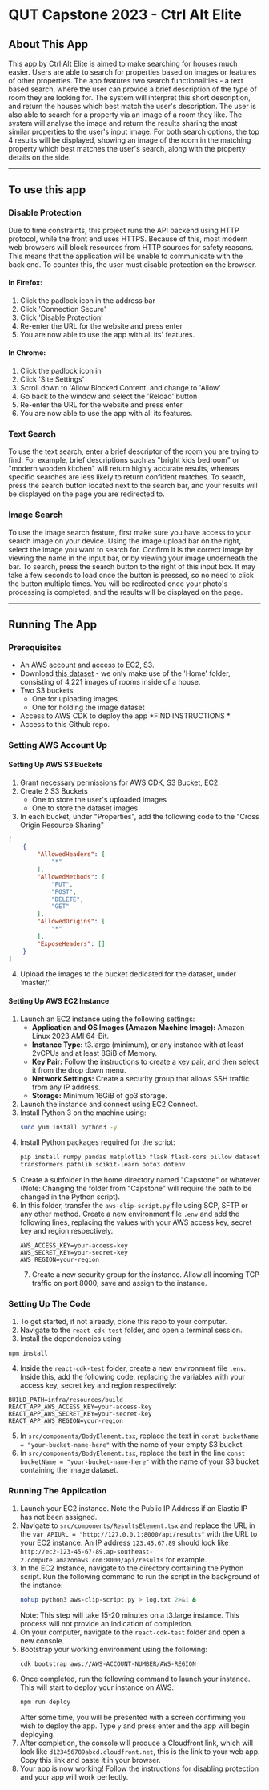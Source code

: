 # QUT Capstone 2023 - Ctrl Alt Elite

## About This App

This app by Ctrl Alt Elite is aimed to make searching for houses much easier. Users are able to search for properties based on images or features of other properties. The app features two search functionalities - a text based search, where the user can provide a brief description of the type of room they are looking for. The system will interpret this short description, and return the houses which best match the user's description. The user is also able to search for a property via an image of a room they like. The system will analyse the image and return the results sharing the most similar properties to the user's input image. For both search options, the top 4 results will be displayed, showing an image of the room in the matching property which best matches the user's search, along with the property details on the side. 

<hr>

## To use this app
### Disable Protection
Due to time constraints, this project runs the API backend using HTTP protocol, while the front end uses HTTPS. Because of this, most modern web browsers will block resources from HTTP sources for safety reasons. This means that the application will be unable to communicate with the back end. To counter this, the user must disable protection on the browser. 
#### In Firefox:
1. Click the padlock icon in the address bar
2. Click 'Connection Secure'
3. Click 'Disable Protection'
4. Re-enter the URL for the website and press enter
5. You are now able to use the app with all its' features.
#### In Chrome:
1. Click the padlock icon in
2. Click 'Site Settings'
3. Scroll down to 'Allow Blocked Content' and change to 'Allow'
4. Go back to the window and select the 'Reload' button
5. Re-enter the URL for the website and press enter
6. You are now able to use the app with all its features.
### Text Search
To use the text search, enter a brief descriptor of the room you are trying to find. For example, brief descriptions such as "bright kids bedroom" or "modern wooden kitchen" will return highly accurate results, whereas specific searches are less likely to return confident matches. To search, press the search button located next to the search bar, and your results will be displayed on the page you are redirected to.
### Image Search
To use the image search feature, first make sure you have access to your search image on your device. Using the image upload bar on the right, select the image you want to search for. Confirm it is the correct image by viewing the name in the input bar, or by viewing your image underneath the bar. To search, press the search button to the right of this input box. It may take a few seconds to load once the button is pressed, so no need to click the button multiple times. You will be redirected once your photo's processing is completed, and the results will be displayed on the page.

<hr>

## Running The App
### Prerequisites
- An AWS account and access to EC2, S3.
- Download [this dataset](http://web.mit.edu/torralba/www/indoor.html) - we only make use of the 'Home' folder, consisting of 4,221 images of rooms inside of a house.
- Two S3 buckets
	- One for uploading images
	- One for holding the image dataset
- Access to AWS CDK to deploy the app \*FIND INSTRUCTIONS \*
- Access to this Github repo.
### Setting AWS Account Up
#### Setting Up AWS S3 Buckets
1. Grant necessary permissions for AWS CDK, S3 Bucket, EC2.
2. Create 2 S3 Buckets
	- One to store the user's uploaded images
	- One to store the dataset images
3. In each bucket, under "Properties", add the following code to the "Cross Origin Resource Sharing"

```json
[
    {
        "AllowedHeaders": [
            "*"
        ],
        "AllowedMethods": [
            "PUT",
            "POST",
            "DELETE",
            "GET"
        ],
        "AllowedOrigins": [
            "*"
        ],
        "ExposeHeaders": []
    }
]
```
4. Upload the images to the bucket dedicated for the dataset, under 'master/'.

#### Setting Up AWS EC2 Instance
1. Launch an EC2 instance using the following settings:
	- **Application and OS Images (Amazon Machine Image):** Amazon Linux 2023 AMI 64-Bit.
	- **Instance Type:** t3.large (minimum), or any instance with at least 2vCPUs and at least 8GiB of Memory.
	- **Key Pair:** Follow the instructions to create a key pair, and then select it from the drop down menu.
	- **Network Settings:** Create a security group that allows SSH traffic from any IP address.
	- **Storage:** Minimum 16GiB of gp3 storage. 
2. Launch the instance and connect using EC2 Connect.
3. Install Python 3 on the machine using:
   ``` bash
   sudo yum install python3 -y
   ```
4. Install Python packages required for the script:
   ``` bash
   pip install numpy pandas matplotlib flask flask-cors pillow datasets 
   transformers pathlib scikit-learn boto3 dotenv
   ```
5. Create a subfolder in the home directory named "Capstone" or whatever (Note: Changing the folder from "Capstone" will require the path to be changed in the Python script).
6. In this folder, transfer the `aws-clip-script.py` file using SCP, SFTP or any other method. Create a new environment file `.env` and add the following lines, replacing the values with your AWS access key, secret key and region respectively.
   ```
   AWS_ACCESS_KEY=your-access-key
   AWS_SECRET_KEY=your-secret-key 
   AWS_REGION=your-region
   ```
   7. Create a new security group for the instance. Allow all incoming TCP traffic on port 8000, save and assign to the instance.

### Setting Up The Code
1. To get started, if not already, clone this repo to your computer.
2. Navigate to the `react-cdk-test` folder, and open a terminal session.
3. Install the dependencies using:
``` bash
npm install
```
4. Inside the `react-cdk-test` folder, create a new environment file `.env`. Inside this, add the following code, replacing the variables with your access key, secret key and region respectively:
``` .env
BUILD_PATH=infra/resources/build
REACT_APP_AWS_ACCESS_KEY=your-access-key
REACT_APP_AWS_SECRET_KEY=your-secret-key
REACT_APP_AWS_REGION=your-region
```
5. In `src/components/BodyElement.tsx`, replace the text in `const bucketName = "your-bucket-name-here"` with the name of your empty S3 bucket
6. In `src/components/BodyElement.tsx`, replace the text in the line `const bucketName = "your-bucket-name-here"` with the name of your S3 bucket containing the image dataset.

### Running The Application
1. Launch your EC2 instance. Note the Public IP Address if an Elastic IP has not been assigned. 
2. Navigate to `src/components/ResultsElement.tsx` and replace the URL in the `var APIURL = "http://127.0.0.1:8000/api/results"` with the URL to your EC2 instance. An IP address `123.45.67.89` should look like `http://ec2-123-45-67-89.ap-southeast-2.compute.amazonaws.com:8000/api/results` for example.
3. In the EC2 Instance, navigate to the directory containing the Python script. Run the following command to run the script in the background of the instance:
   ``` bash
   nohup python3 aws-clip-script.py > log.txt 2>&1 &
   ```
    Note: This step will take 15-20 minutes on a t3.large instance. This process will not  provide an indication of completion. 
4. On your computer, navigate to the `react-cdk-test` folder and open a new console.
5. Bootstrap your working environment using the following:
   ``` bash
   cdk bootstrap aws://AWS-ACCOUNT-NUMBER/AWS-REGION
   ```
6. Once completed, run the following command to launch your instance. This will start to deploy your instance on AWS.
   ``` bash
   npm run deploy
   ```
	After some time, you will be presented with a screen confirming you wish to deploy the app. Type `y` and press enter and the app will begin deploying.
7. After completion, the console will produce a Cloudfront link, which will look like `d123456789abcd.cloudfront.net`, this is the link to your web app. Copy this link and paste it in your browser.
8. Your app is now working! Follow the instructions for disabling protection and your app will work perfectly.